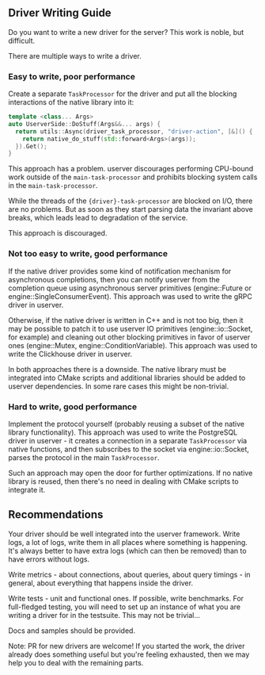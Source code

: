 ## Driver Writing Guide

Do you want to write a new driver for the server? This work is noble, but
difficult.

There are multiple ways to write a driver.


### Easy to write, poor performance

Create a separate `TaskProcessor` for the driver and put all the blocking
interactions of the native library into it:

```cpp
template <class... Args>
auto UserverSide::DoStuff(Args&&... args) { 
  return utils::Async(driver_task_processor, "driver-action", [&]() {
    return native_do_stuff(std::forward<Args>(args));
  }).Get();
}
```

This approach has a problem. userver discourages performing CPU-bound
work outside of the `main-task-processor` and prohibits blocking system calls
in the `main-task-processor`.

While the threads of the `{driver}-task-processor` are blocked on I/O,
there are no problems. But as soon as they start parsing data the invariant
above breaks, which leads lead to degradation of the service.

This approach is discouraged.


### Not too easy to write, good performance

If the native driver provides some kind of notification mechanism for
asynchronous completions, then you can notify userver from the completion
queue using asynchronous server primitives (engine::Future or
engine::SingleConsumerEvent). This approach was used to write the gRPC driver
in userver.

Otherwise, if the native driver is written in C++ and is not too big, then
it may be possible to patch it to use userver IO primitives
(engine::io::Socket, for example) and cleaning out other blocking primitives
in favor of userver ones (engine::Mutex, engine::ConditionVariable). This
approach was used to write the Clickhouse driver in userver.

In both approaches there is a downside. The native library must be integrated
into CMake scripts and additional libraries should be added to userver
dependencies. In some rare cases this might be non-trivial.


### Hard to write, good performance

Implement the protocol yourself (probably reusing a subset of the native
library functionality).  This approach was used to write the PostgreSQL driver
in userver - it creates a
connection in a separate `TaskProcessor` via native functions, and then
subscribes to the socket via engine::io::Socket, parses the protocol in the
main `TaskProcessor`.

Such an approach may open the door for further optimizations. If no native
library is reused, then there's no need in dealing with CMake scripts to integrate it.


## Recommendations

Your driver should be well integrated into the userver framework. Write logs, a
lot of logs, write them in all places where something is happening.
It's always better to have extra logs (which can then be removed) than to have
errors without logs.

Write metrics - about connections, about queries, about query timings - in
general, about everything that happens inside the driver.

Write tests - unit and functional ones. If possible, write
benchmarks. For full-fledged testing, you will need to
set up an instance of what you are writing a driver for in the testsuite.
This may not be trivial...

Docs and samples should be provided.

Note: PR for new drivers are welcome! If you started the work, the driver
already does something useful but you're feeling exhausted, then we may
help you to deal with the remaining parts.
